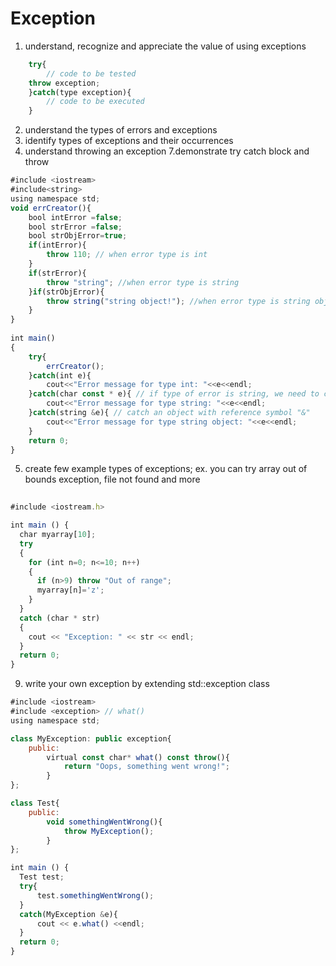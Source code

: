 # Exception




1. understand, recognize and appreciate the value of using exceptions 
```javascript
    try{
        // code to be tested
	throw exception;
    }catch(type exception){
        // code to be executed 
    }

```



2. understand the types of errors and exceptions
3. identify types of exceptions and their occurrences
4. understand throwing an exception
7.demonstrate try catch block and throw
```javascript
#include <iostream>
#include<string> 
using namespace std;
void errCreator(){
    bool intError =false;
    bool strError =false;
    bool strObjError=true;
    if(intError){
        throw 110; // when error type is int 
    }
    if(strError){
        throw "string"; //when error type is string  
    }if(strObjError){
        throw string("string object!"); //when error type is string object created by string class
    }
}
 
int main()
{
    try{
        errCreator();
    }catch(int e){
        cout<<"Error message for type int: "<<e<<endl;
    }catch(char const * e){ // if type of error is string, we need to catch it w/ char const *(pointer) 
        cout<<"Error message for type string: "<<e<<endl;
    }catch(string &e){ // catch an object with reference symbol "&"
        cout<<"Error message for type string object: "<<e<<endl;
    }
    return 0;
}

```

5. create few example types of  exceptions; ex. you can try array out of bounds exception, file not found and more
```javascript
 
#include <iostream.h>

int main () {
  char myarray[10];
  try
  {
    for (int n=0; n<=10; n++)
    {
      if (n>9) throw "Out of range";
      myarray[n]='z';
    }
  }
  catch (char * str)
  {
    cout << "Exception: " << str << endl;
  }
  return 0;
}

```


9. write your own exception by extending std::exception class
```javascript
#include <iostream>
#include <exception> // what()
using namespace std;

class MyException: public exception{
    public:
        virtual const char* what() const throw(){
            return "Oops, something went wrong!";
        }
};

class Test{
    public:
        void somethingWentWrong(){
            throw MyException();
        }
};

int main () {
  Test test;
  try{
      test.somethingWentWrong();
  }
  catch(MyException &e){
      cout << e.what() <<endl; 
  }
  return 0;
}
```
